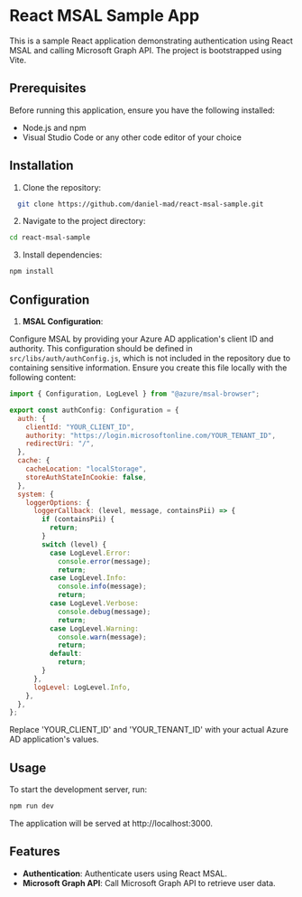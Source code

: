 # React MSAL Sample App

This is a sample React application demonstrating authentication using React MSAL and calling Microsoft Graph API. The project is bootstrapped using Vite.

## Prerequisites

Before running this application, ensure you have the following installed:

- Node.js and npm
- Visual Studio Code or any other code editor of your choice

## Installation

1. Clone the repository:

```bash
  git clone https://github.com/daniel-mad/react-msal-sample.git
```

2. Navigate to the project directory:

```bash
cd react-msal-sample
```

3. Install dependencies:

```bash
npm install
```

## Configuration

1. **MSAL Configuration**:

Configure MSAL by providing your Azure AD application's client ID and authority. This configuration should be defined in `src/libs/auth/authConfig.js`, which is not included in the repository due to containing sensitive information. Ensure you create this file locally with the following content:

```javascript
import { Configuration, LogLevel } from "@azure/msal-browser";

export const authConfig: Configuration = {
  auth: {
    clientId: "YOUR_CLIENT_ID",
    authority: "https://login.microsoftonline.com/YOUR_TENANT_ID",
    redirectUri: "/",
  },
  cache: {
    cacheLocation: "localStorage",
    storeAuthStateInCookie: false,
  },
  system: {
    loggerOptions: {
      loggerCallback: (level, message, containsPii) => {
        if (containsPii) {
          return;
        }
        switch (level) {
          case LogLevel.Error:
            console.error(message);
            return;
          case LogLevel.Info:
            console.info(message);
            return;
          case LogLevel.Verbose:
            console.debug(message);
            return;
          case LogLevel.Warning:
            console.warn(message);
            return;
          default:
            return;
        }
      },
      logLevel: LogLevel.Info,
    },
  },
};
```

Replace 'YOUR_CLIENT_ID' and 'YOUR_TENANT_ID' with your actual Azure AD application's values.

## Usage

To start the development server, run:

```bash
npm run dev
```

The application will be served at http://localhost:3000.

## Features

- **Authentication**: Authenticate users using React MSAL.
- **Microsoft Graph API**: Call Microsoft Graph API to retrieve user data.
